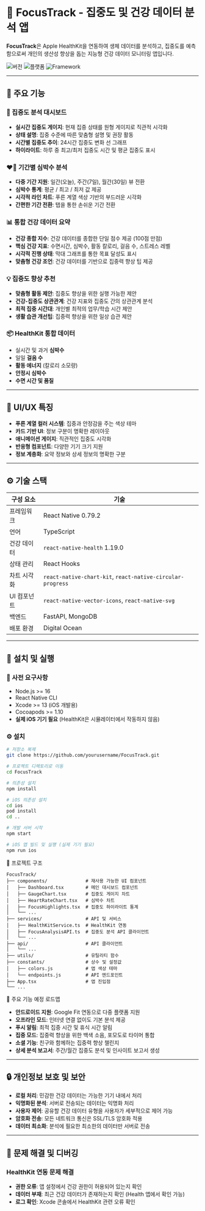 # 🧠 FocusTrack - 집중도 및 건강 데이터 분석 앱

**FocusTrack**은 Apple HealthKit을 연동하여 생체 데이터를 분석하고, 집중도를 예측함으로써 개인의 생산성 향상을 돕는 지능형 건강 데이터 모니터링 앱입니다.

![버전](https://img.shields.io/badge/version-1.0.0-blue)
![플랫폼](https://img.shields.io/badge/platform-iOS-green)
![Framework](https://img.shields.io/badge/framework-React%20Native-61dafb)

---

## 📱 주요 기능

### 🧠 집중도 분석 대시보드
- **실시간 집중도 게이지**: 현재 집중 상태를 원형 게이지로 직관적 시각화
- **상태 설명**: 집중 수준에 따른 맞춤형 설명 및 권장 활동
- **시간별 집중도 추이**: 24시간 집중도 변화 선 그래프
- **하이라이트**: 하루 중 최고/최저 집중도 시간 및 평균 집중도 표시

### ❤️‍🔥 기간별 심박수 분석
- **다중 기간 지원**: 일간(오늘), 주간(7일), 월간(30일) 뷰 전환
- **심박수 통계**: 평균 / 최고 / 최저 값 제공
- **시각적 라인 차트**: 푸른 계열 색상 기반의 부드러운 시각화
- **간편한 기간 전환**: 탭을 통한 손쉬운 기간 전환

### 📊 통합 건강 데이터 요약
- **건강 종합 지수**: 건강 데이터를 종합한 단일 점수 제공 (100점 만점)
- **핵심 건강 지표**: 수면시간, 심박수, 활동 칼로리, 걸음 수, 스트레스 레벨
- **시각적 진행 상태**: 막대 그래프를 통한 목표 달성도 표시
- **맞춤형 건강 조언**: 건강 데이터를 기반으로 집중력 향상 팁 제공

### 💡 집중도 향상 추천
- **맞춤형 활동 제안**: 집중도 향상을 위한 실행 가능한 제안
- **건강-집중도 상관관계**: 건강 지표와 집중도 간의 상관관계 분석
- **최적 집중 시간대**: 개인별 최적의 업무/학습 시간 제안
- **생활 습관 개선팁**: 집중력 향상을 위한 일상 습관 제안

### 📦 HealthKit 통합 데이터
- 실시간 및 과거 **심박수**
- 일일 **걸음 수**
- **활동 에너지** (칼로리 소모량)
- **안정시 심박수**
- **수면 시간 및 품질**

---

## 🎨 UI/UX 특징
- **푸른 계열 컬러 시스템**: 집중과 안정감을 주는 색상 테마
- **카드 기반 UI**: 정보 구분이 명확한 레이아웃
- **애니메이션 게이지**: 직관적인 집중도 시각화
- **반응형 컴포넌트**: 다양한 기기 크기 지원
- **정보 계층화**: 요약 정보와 상세 정보의 명확한 구분

---

## ⚙️ 기술 스택

| 구성 요소 | 기술 |
|-----------|------|
| 프레임워크 | React Native 0.79.2 |
| 언어 | TypeScript |
| 건강 데이터 | `react-native-health` 1.19.0 |
| 상태 관리 | React Hooks |
| 차트 시각화 | `react-native-chart-kit`, `react-native-circular-progress` |
| UI 컴포넌트 | `react-native-vector-icons`, `react-native-svg` |
| 백엔드 | FastAPI, MongoDB |
| 배포 환경 | Digital Ocean |

---

## 🚀 설치 및 실행

### 📌 사전 요구사항
- Node.js >= 16
- React Native CLI
- Xcode >= 13 (iOS 개발용)
- Cocoapods >= 1.10
- **실제 iOS 기기 필요** (HealthKit은 시뮬레이터에서 작동하지 않음)

### ⚙️ 설치

```bash
# 저장소 복제
git clone https://github.com/yourusername/FocusTrack.git

# 프로젝트 디렉토리로 이동
cd FocusTrack

# 의존성 설치
npm install

# iOS 의존성 설치
cd ios
pod install
cd ..

# 개발 서버 시작
npm start

# iOS 앱 빌드 및 실행 (실제 기기 필요)
npm run ios
```
📁 프로젝트 구조
```
FocusTrack/
├── components/              # 재사용 가능한 UI 컴포넌트
│   ├── Dashboard.tsx        # 메인 대시보드 컴포넌트
│   ├── GaugeChart.tsx       # 집중도 게이지 차트
│   ├── HeartRateChart.tsx   # 심박수 차트 
│   ├── FocusHighlights.tsx  # 집중도 하이라이트 통계
│   └── ...
├── services/                # API 및 서비스
│   ├── HealthKitService.ts  # HealthKit 연동
│   ├── FocusAnalysisAPI.ts  # 집중도 분석 API 클라이언트
│   └── ...
├── api/                     # API 클라이언트
│   └── ...
├── utils/                   # 유틸리티 함수
├── constants/               # 상수 및 설정값
│   ├── colors.js            # 앱 색상 테마
│   └── endpoints.js         # API 엔드포인트
├── App.tsx                  # 앱 진입점
└── ...
```
🔮 주요 기능 예정 로드맵

- **안드로이드 지원**: Google Fit 연동으로 다중 플랫폼 지원
- **오프라인 모드**: 인터넷 연결 없이도 기본 분석 제공
- **푸시 알림**: 최적 집중 시간 및 휴식 시간 알림
- **집중 모드**: 집중력 향상을 위한 백색 소음, 포모도로 타이머 통합
- **소셜 기능**: 친구와 함께하는 집중력 향상 챌린지
- **상세 분석 보고서**: 주간/월간 집중도 분석 및 인사이트 보고서 생성

---

## 🔒 개인정보 보호 및 보안

- **로컬 처리**: 민감한 건강 데이터는 가능한 기기 내에서 처리
- **익명화된 분석**: 서버로 전송되는 데이터는 익명화 처리
- **사용자 제어**: 공유할 건강 데이터 유형을 사용자가 세부적으로 제어 가능
- **암호화 전송**: 모든 네트워크 통신은 SSL/TLS 암호화 적용
- **데이터 최소화**: 분석에 필요한 최소한의 데이터만 서버로 전송

---

## 🧪 문제 해결 및 디버깅

### HealthKit 연동 문제 해결
- **권한 오류**: 앱 설정에서 건강 권한이 허용되어 있는지 확인
- **데이터 부재**: 최근 건강 데이터가 존재하는지 확인 (Health 앱에서 확인 가능)
- **로그 확인**: Xcode 콘솔에서 HealthKit 관련 오류 확인